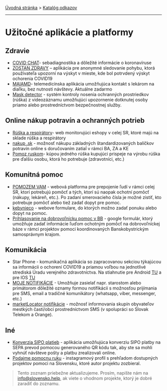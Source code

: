 [Úvodná stránka](../) &gt; [Katalóg odkazov](../katalog.md)

***
# Užitočné aplikácie a platformy

## Zdravie

* [COVID CHAT](https://covid.chat/)- sebadiagnostika a dôležité informácie o koronavíruse 
* [ZOSTAN ZDRAVY](https://www.zostanzdravy.sk/) – aplikácia pre anonymné sledovanie pohybu, ktorá používateľa upozorní na 
   výskyt v mieste, kde bol potrvdený výskyt ochorenia COVID19
* [MAIAMD](https://maiamd.sk/)- telemedicínska aplikácia umožňujúca kontakt s lekárom na diaľku, bez nutnosti návštevy. 
  Aktuálne zadarmo
 * [Mask detector](https://www.cognexa.com/system-pre-boj-s-virusom-mask-detector) - systém kontroly nosenia ochranných prostriedkov (rúška) z videozáznamu umožňujúci upozornenie dotknutej osoby priamo alebo prostredníctvom bezpečnostnej služby.

## Online nákup potravín a ochranných potrieb
* [Rúška a respirátory](http://i-shops.sk/)- web monitorujúci eshopy v celej SR, ktoré majú na sklade rúška a respirátory
* [nakup .sk](https://www.nakup.sk/pages/o-nas) - možnosť nákupu základných štandardizovaných balíčkov potravín online s doručovaním zatiaĺ v rámci BA, ZA a KE
* [Pomoz ruskom](https://www.pomozruskom.sk/obchod/)- kúpou jedného rúška kupujúci prispeje na výrobu rúška pre ďalšiu osobu, ktorá ho potrebuje (zdravotníci, etc.)

## Komunitná pomoc
* [POMOZEM VAM](https://www.pomozemvam.sk/) - webová platforma pre prepojenie ľudí v rámci celej SR, ktorí potrebujú 
  pomôcť a tých, ktorí sú naopak ochotní pomôcť (nákupy, lekáreň, etc.). Po zadaní smerovacieho čísla je možné zistiť, kto 
  potrebuje pomôcť alebo tiež zadať dopyt pre pomoc.
* [kebynieco](http://fuerdenfall.com/kebynieco) - webove formulare, do ktorých možno zadať ponuku alebo dopyt na pomoc. 
* [Prihlasovanie na dobrovoľnícku pomoc v BB](https://docs.google.com/forms/d/e/1FAIpQLSfhj3zP4I_vk5GhdBxOpPajtu9lF17C68UDU_65gXoOjdeUFg/viewform?fbclid=IwAR1RjWYFS8Ya1VSvo0EyJCRGz4f-J188u2SJfb9cbxOrYXzMoTfemvrwxXs) - google formulár, ktorý umožňuje zadať informácie ľuďom ochotným pomôcť na dobrovoľníckej báze v rámci projektov pomoci koordinovaných Banskobystrickým samosprávnym krajom.

## Komunikácia
* Star Phone - komunikačná aplikácia so zapracovanou sekciou týkajúcou sa informácii o ochorení COVID19 a priamou 
  voľbou na jednotlivé strediská Úradu verejného zdravotníctva. Na stiahnutie pre Android [TU](https://play.google.com/store/apps/details?id=com.onesmartstar.phoneivr) a pre IOS [TU](https://apps.apple.com/sk/app/star-phone-one-smart-star/id1040781243)
* [MOJE NOTIFIKÁCIE](http://mojenotifikacie.sk/) - Umožňuje zasielať napr. starostom alebo primátorom dôležité oznamy 
  formou notifikácii s možnosťou prijímania pre SMS, email a tradičné komunikátory (whatsapp, viber, messenger, etc.)
* [marketLocator notifikácie](https://www.marketlocator.sk/covid19/) - možnosť informovania skupín obyvateľov mestkých častí/obcí prostredníctvom SMS (v spolupráci so Slovak Telekom a Orange).

## Iné
* [Konverzia SIPO platieb](https://www.sipoqr.sk/) - aplikácia umožňujúca konverziu SIPO platby na SEPA prevod pomocou generovaného QR kódu tak, aby ste sa mohli vyhnúť návšteve pošty a platbu zrealizovali online.
* [Podajme pomocnu ruku](https://www.instagram.com/podajme_pomocnu_ruku/) - instagramový profil s prehľadom dostupných projektov pomoci na Slovensku, ktoré autor projektu zozbieral.

 


> Tento zoznam priebežne aktualizujeme. Prosím, napíšte nám na info@slovensko.help, ak viete o vhodnom projekte, ktorý je dobré zaradiť do zoznamu.
